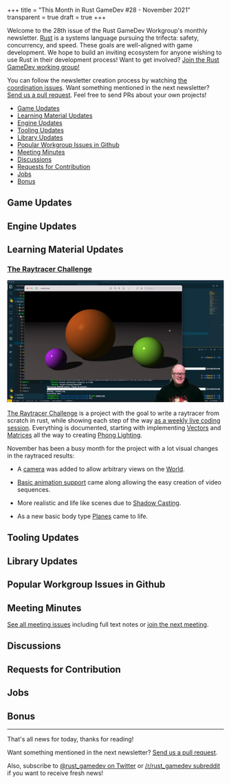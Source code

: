 +++
title = "This Month in Rust GameDev #28 - November 2021"
transparent = true
draft = true
+++

<!-- no toc -->

<!-- Check the post with markdownlint-->

Welcome to the 28th issue of the Rust GameDev Workgroup's
monthly newsletter.
[Rust] is a systems language pursuing the trifecta:
safety, concurrency, and speed.
These goals are well-aligned with game development.
We hope to build an inviting ecosystem for anyone wishing
to use Rust in their development process!
Want to get involved? [Join the Rust GameDev working group!][join]

You can follow the newsletter creation process
by watching [the coordination issues][coordination].
Want something mentioned in the next newsletter?
[Send us a pull request][pr].
Feel free to send PRs about your own projects!

[Rust]: https://rust-lang.org
[join]: https://github.com/rust-gamedev/wg#join-the-fun
[pr]: https://github.com/rust-gamedev/rust-gamedev.github.io
[coordination]: https://github.com/rust-gamedev/rust-gamedev.github.io/issues?q=label%3Acoordination
[Rust]: https://rust-lang.org
[join]: https://github.com/rust-gamedev/wg#join-the-fun

- [Game Updates](#game-updates)
- [Learning Material Updates](#learning-material-updates)
- [Engine Updates](#engine-updates)
- [Tooling Updates](#tooling-updates)
- [Library Updates](#library-updates)
- [Popular Workgroup Issues in Github](#popular-workgroup-issues-in-github)
- [Meeting Minutes](#meeting-minutes)
- [Discussions](#discussions)
- [Requests for Contribution](#requests-for-contribution)
- [Jobs](#jobs)
- [Bonus](#bonus)

<!--
Ideal section structure is:

```
### [Title]

![image/GIF description](image link)
_image caption_

A paragraph or two with a summary and [useful links].

_Discussions:
[/r/rust](https://reddit.com/r/rust/todo),
[twitter](https://twitter.com/todo/status/123456)_

[Title]: https://first.link
[useful links]: https://other.link
```

If needed, a section can be split into subsections with a "------" delimiter.
-->

## Game Updates

## Engine Updates

## Learning Material Updates

### [The Raytracer Challenge][raytracer-challenge-github]

![The Raytracer Challenge](the-raytracer-challenge.jpg)

[The Raytracer Challenge][raytracer-challenge-github] is a project with the goal
to write a raytracer from scratch in rust, while showing each step of the way
[as a weekly live coding session][raytracer-challenge-playlist]. Everything is
documented, starting with implementing [Vectors][raytracer-challenge-vector] and
[Matrices][raytracer-challenge-matrix] all the way to creating [Phong
Lighting][raytracer-challenge-phong].

November has been a busy month for the project with a lot visual changes in the
raytraced results:

- A [camera][raytracer-challenge-camera] was added to allow arbitrary views on
  the [World][raytracer-challenge-world].

- [Basic animation support][raytracer-challenge-animation] came along allowing
  the easy creation of video sequences.

- More realistic and life like scenes due to [Shadow
  Casting][raytracer-challenge-shadows].

- As a new basic body type [Planes][raytracer-challenge-planes] came to life.

[raytracer-challenge-github]: https://github.com/jakobwesthoff/the_ray_tracer_challenge_in_rust
[raytracer-challenge-playlist]: https://www.youtube.com/playlist?list=PLy68GuC77sUTyOUvDhVboQoOlHoa4XrSO
[raytracer-challenge-vector]: https://youtu.be/xGEDQXBMdV4
[raytracer-challenge-matrix]: https://youtu.be/RYALPW0pJr4
[raytracer-challenge-phong]: https://youtu.be/HSgS_NQob2I
[raytracer-challenge-camera]: https://youtu.be/izzp4xZfcHI
[raytracer-challenge-world]: https://youtu.be/1l54RUGigtk
[raytracer-challenge-animation]: https://youtu.be/3LinpB7ns60
[raytracer-challenge-shadows]: https://youtu.be/agqAUa1qgGo
[raytracer-challenge-planes]: https://youtu.be/4y1aRPiH9Ko

## Tooling Updates

## Library Updates

## Popular Workgroup Issues in Github

<!-- Up to 10 links to interesting issues -->

## Meeting Minutes

<!-- Up to 10 most important notes + a link to the full details -->

[See all meeting issues][label_meeting] including full text notes
or [join the next meeting][join].

[label_meeting]: https://github.com/rust-gamedev/wg/issues?q=label%3Ameeting

## Discussions

<!-- Links to handpicked reddit/twitter/urlo/etc threads that provide
useful information -->

## Requests for Contribution

<!-- Links to "good first issue"-labels or direct links to specific tasks -->

## Jobs

<!-- An optional section for new jobs related to Rust gamedev -->

## Bonus

<!-- Bonus section to make the newsletter more interesting
and highlight events from the past. -->

------

That's all news for today, thanks for reading!

Want something mentioned in the next newsletter?
[Send us a pull request][pr].

Also, subscribe to [@rust_gamedev on Twitter][@rust_gamedev]
or [/r/rust_gamedev subreddit][/r/rust_gamedev] if you want to receive fresh news!

<!--
TODO: Add real links and un-comment once this post is published
**Discuss this post on**:
[/r/rust_gamedev](TODO),
[Twitter](TODO),
[Discord](https://discord.gg/yNtPTb2).
-->

[/r/rust_gamedev]: https://reddit.com/r/rust_gamedev
[@rust_gamedev]: https://twitter.com/rust_gamedev
[pr]: https://github.com/rust-gamedev/rust-gamedev.github.io
